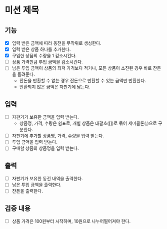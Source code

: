 # 미션 제목

## 기능
- [x] 입력 받은 금액에 따라 동전을 무작위로 생성한다.
- [x] 입력 받은 상품 하나를 추가한다.
- [x] 구입한 상품의 수량을 1 감소시킨다.
- [ ] 상품 가격만큼 투입 금액을 감소시킨다.
- [ ] 남은 투입 금액이 상품의 최저 가격보다 적거나, 모든 상품이 소진된 경우 바로 잔돈을 돌려준다.
  - 잔돈을 반환할 수 없는 경우 잔돈으로 반환할 수 있는 금액만 반환한다.
  - 반환되지 않은 금액은 자판기에 남는다.

## 입력
- [ ] 자판기가 보유한 금액을 입력 받는다.
  - 상품명, 가격, 수량은 쉼표로, 개별 상품은 대괄호([])로 묶어 세미콜론(;)으로 구분한다.
- [ ] 자판기에 추가할 상품명, 가격, 수량을 입력 받는다.
- [ ] 투입 금액을 입력 받는다.
- [ ] 구매할 상품의 상품명을 입력 받는다.

## 출력
- [ ] 자판기가 보유한 동전 내역을 출력한다.
- [ ] 남은 투입 금액을 출력한다.
- [ ] 잔돈을 출력한다.

## 검증 내용
- [ ] 상품 가격은 100원부터 시작하며, 10원으로 나누어떨어져야 한다.